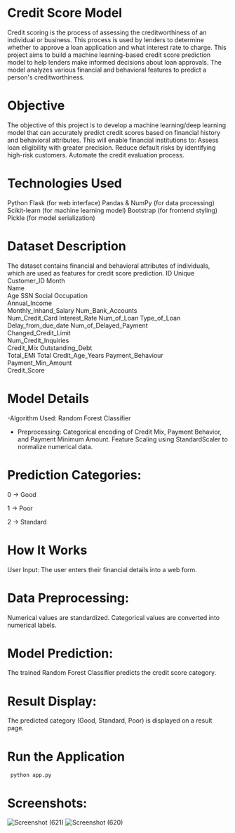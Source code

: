 # Credit Score Model
Credit scoring is the process of assessing the creditworthiness of an individual or business. This process is used by lenders to determine whether to approve a loan application and what interest rate to charge.
This project aims to build a machine learning-based credit score prediction model to help lenders make informed decisions about loan approvals. The model analyzes various financial and behavioral features to predict a person's creditworthiness.

# Objective
The objective of this project is to develop a machine learning/deep learning model that can accurately predict credit scores based on financial history and behavioral attributes. This will enable financial institutions to:
Assess loan eligibility with greater precision.
Reduce default risks by identifying high-risk customers.
Automate the credit evaluation process.
# Technologies Used

  Python
  Flask (for web interface)
  Pandas & NumPy (for data processing)
  Scikit-learn (for machine learning model)
  Bootstrap (for frontend styling)
  Pickle (for model serialization)

# Dataset Description

The dataset contains financial and behavioral attributes of individuals, which are used as features for credit score prediction.
ID	Unique 
Customer_ID	
Month	
Name	
Age
SSN	Social
Occupation	
Annual_Income	
Monthly_Inhand_Salary
Num_Bank_Accounts	
Num_Credit_Card	
Interest_Rate
Num_of_Loan	
Type_of_Loan	
Delay_from_due_date	
Num_of_Delayed_Payment	
Changed_Credit_Limit	
Num_Credit_Inquiries	
Credit_Mix
Outstanding_Debt	
Total_EMI	Total 
Credit_Age_Years
Payment_Behaviour	
Payment_Min_Amount	
Credit_Score	
# Model Details
-Algorithm Used: 
Random Forest Classifier

- Preprocessing:
Categorical encoding of Credit Mix, Payment Behavior, and Payment Minimum Amount.
Feature Scaling using StandardScaler to normalize numerical data.

# Prediction Categories:
0 → Good

1 → Poor

2 → Standard

# How It Works
User Input: The user enters their financial details into a web form.
# Data Preprocessing:

Numerical values are standardized.
Categorical values are converted into numerical labels.
# Model Prediction:

The trained Random Forest Classifier predicts the credit score category.
# Result Display:

The predicted category (Good, Standard, Poor) is displayed on a result page.

# Run the Application
     python app.py
# Screenshots:
![Screenshot (621)](https://github.com/user-attachments/assets/f62fba93-f9de-43bb-9a08-a71da10f22d2)
![Screenshot (620)](https://github.com/user-attachments/assets/0c01347b-2fef-46f6-b866-3f66000f4ec3)

